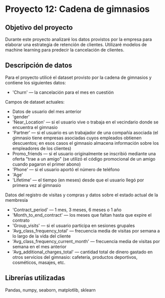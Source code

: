 # Proyecto 12: Cadena de gimnasios

## Objetivo del proyecto

Durante este proyecto analizaré los datos provistos por la empresa para elaborar una estrategia de retención de clientes. Utilizaré modelos de machine learning para predecir la cancelación de clientes. 


## Descripción de datos

Para el proyecto utilicé el dataset provisto por la cadena de gimnasios y contiene los siguientes datos:

- 'Churn' — la cancelación para el mes en cuestión

Campos de dataset actuales:
- Datos de usuario del mes anterior
- 'gender'
- 'Near_Location' — si el usuario vive o trabaja en el vecindario donde se encuentra el gimnasio
- 'Partner' — si el usuario es un trabajador de una compañía asociada (el gimnasio tiene empresas asociadas cuyos empleados obtienen descuentos; en esos casos el gimnasio almacena información sobre los empleadores de los clientes)
- Promo_friends — si el usuario originalmente se inscribió mediante una oferta "trae a un amigo" (se utilizó el código promocional de un amigo cuando pagaron el primer abono)
- 'Phone' — si el usuario aportó el número de teléfono
- 'Age'
- 'Lifetime' — el tiempo (en meses) desde que el usuario llegó por primera vez al gimnasio

Datos del registro de visitas y compras y datos sobre el estado actual de la membresía
- 'Contract_period' — 1 mes, 3 meses, 6 meses o 1 año
- 'Month_to_end_contract' — los meses que faltan hasta que expire el contrato
- 'Group_visits' — si el usuario participa en sesiones grupales
- 'Avg_class_frequency_total' — frecuencia media de visitas por semana a lo largo de la vida del cliente
- 'Avg_class_frequency_current_month' — frecuencia media de visitas por semana en el mes anterior
- 'Avg_additional_charges_total' — cantidad total de dinero gastado en otros servicios del gimnasio: cafetería, productos deportivos, cosméticos, masajes, etc.

## Librerías utilizadas

Pandas, numpy, seaborn, matplotlib, sklearn
